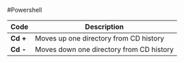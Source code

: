 #Powershell 

|Code| Description| 
|------------ | ------------| 
|**Cd +** | Moves up one directory from CD history|
|**Cd -** | Moves down one directory from CD history|

